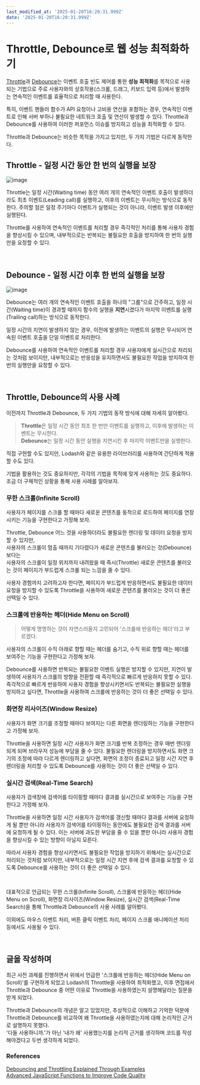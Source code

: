 ```yaml
---
last_modified_at: '2025-01-20T16:20:31.999Z'
date: '2025-01-20T16:20:31.999Z'
---
```

# Throttle, Debounce로 웹 성능 최적화하기
[Throttle](#debounce---일정-시간-이후-한-번의-실행을-보장)과 [Debounce](#debounce---일정-시간-이후-한-번의-실행을-보장)는 이벤트 호출 빈도 제어를 통한 **성능 최적화**를 목적으로 사용되는 기법으로 주로 사용자와의 상호작용(스크롤, 드래그, 키보드 입력 등)에서 발생하는 연속적인 이벤트를 효율적으로 처리할 때 사용한다.

특히, 이벤트 핸들러 함수가 API 요청이나 고비용 연산을 포함하는 경우, 연속적인 이벤트로 인해 서버 부하나 불필요한 네트워크 호출 및 연산이 발생할 수 있다. Throttle과 Debounce를 사용하여 이러한 퍼포먼스 이슈를 방지하고 성능을 최적화할 수 있다.

Throttle과 Debounce는 비슷한 목적을 가지고 있지만, 두 가지 기법은 다르게 동작한다. 


## Throttle - 일정 시간 동안 한 번의 실행을 보장 
![image](https://github.com/emayom/emayom/assets/85545101/5bbf1425-7766-4de9-abc0-1c0932fbd2a8)

Throttle는 일정 시간(Waiting time) 동안 여러 개의 연속적인 이벤트 호출이 발생하더라도 최초 이벤트(Leading call)를 실행하고, 이후의 이벤트는 무시하는 방식으로 동작한다. 주의할 점은 일정 주기마다 이벤트가 실행되는 것이 아니라, 이벤트 발생 이후에만 실행된다.

Throttle를 사용하여 연속적인 이벤트를 처리할 경우 즉각적인 처리를 통해 사용자 경험을 향상시킬 수 있으며, 내부적으로는 반복되는 불필요한 호출을 방지하여 한 번의 실행만을 요청할 수 있다. 

<br/>

## Debounce - 일정 시간 이후 한 번의 실행을 보장
![image](https://github.com/emayom/emayom/assets/85545101/8d2385a7-0a8e-49ac-b9de-76b521051744)

Debounce는 여러 개의 연속적인 이벤트 호출을 하나의 "그룹"으로 간주하고, 일정 시간(Waiting time)이 경과할 때까지 함수의 실행을 **지연**시켰다가 마지막 이벤트를 실행(Trailing call)하는 방식으로 동작한다.  

일정 시간의 지연이 발생하지 않는 경우, 이전에 발생하는 이벤트의 실행은 무시되어 연속된 이벤트 호출을 단일 이벤트로 처리한다. 

Debounce를 사용하여 연속적인 이벤트를 처리할 경우 사용자에게 실시간으로 처리되는 것처럼 보이지만, 내부적으로는 반응성을 유지하면서도 불필요한 작업을 방지하여 한 번의 실행만을 요청할 수 있다. 

<br/>

## Throttle, Debounce의 사용 사례  
이전까지 Throttle과 Debounce, 두 가지 기법의 동작 방식에 대해 자세히 알아봤다.    

> **Throttle**은 일정 시간 동안 최초 한 번만 이벤트를 실행하고, 이후에 발생하는 이벤트는 무시한다.  
> **Debounce**는 일정 시간 동안 실행을 지연시킨 후 마지막 이벤트만을 실행한다.

직접 구현할 수도 있지만, Lodash와 같은 유용한 라이브러리를 사용하여 간단하게 적용할 수도 있다.

기법을 활용하는 것도 중요하지만, 각각의 기법을 목적에 맞게 사용하는 것도 중요하다.   
조금 더 구체적인 상황을 통해 사용 사례를 알아보자. 

### 무한 스크롤(Infinite Scroll)
사용자가 페이지를 스크롤 할 때마다 새로운 콘텐츠를 동적으로 로드하여 페이지를 연장시키는 기능을 구현한다고 가정해 보자.

Throttle, Debounce 어느 것을 사용하더라도 불필요한 렌더링 및 데이터 요청을 방지할 수 있지만,  
사용자의 스크롤이 멈출 때까지 기다렸다가 새로운 콘텐츠를 불러오는 것(Debounce)보다는  
사용자의 스크롤이 일정 위치까지 내려왔을 때 즉시(Throttle) 새로운 콘텐츠를 불러오는 것이 페이지가 부드럽게 스크롤 되는 느낌을 줄 수 있다.

사용자 경험까지 고려하고자 한다면, 페이지가 부드럽게 반응하면서도 불필요한 데이터 요청을 방지할 수 있도록 Throttle을 사용하여 새로운 콘텐츠를 불러오는 것이 더 좋은 선택일 수 있다.  

### 스크롤에 반응하는 헤더(Hide Menu on Scroll)
> 어떻게 명명하는 것이 자연스러울지 고민되어 '스크롤에 반응하는 헤더'라고 부르겠다. 

사용자의 스크롤이 수직 아래로 향할 때는 헤더를 숨기고, 수직 위로 향할 때는 헤더를 보여주는 기능을 구현한다고 가정해 보자.

Debounce를 사용하면 반복되는 불필요한 이벤트 실행은 방지할 수 있지만, 지연이 발생하여 사용자가 스크롤의 방향을 전환할 때 즉각적으로 빠르게 반응하지 못할 수 있다. 즉각적으로 빠르게 반응하여 사용자 경험을 향상시키면서도 반복되는 불필요한 실행을 방지하고 싶다면, Throttle을 사용하여 스크롤에 반응하는 것이 더 좋은 선택일 수 있다.  

### 화면창 리사이즈(Window Resize)
사용자가 화면 크기를 조정할 때마다 보여지는 다른 화면을 렌더링하는 기능을 구현한다고 가정해 보자.

Throttle을 사용하면 일정 시간 사용자가 화면 크기를 반복 조정하는 경우 매번 렌더링되게 되며 브라우저 성능에 부담을 줄 수 있다. 불필요한 렌더링을 방지하면서도 화면 크기의 조정에 따라 다르게 렌더링하고 싶다면, 화면의 조정이 종료되고 일정 시간 지연 후 렌더링을 처리할 수 있도록 Debounce를 사용하는 것이 더 좋은 선택일 수 있다.  

### 실시간 검색(Real-Time Search)
사용자가 검색창에 검색어를 타이핑할 때마다 결과를 실시간으로 보여주는 기능을 구현한다고 가정해 보자.

Throttle을 사용하면 일정 시간 사용자가 검색어를 갱신할 때마다 결과를 서버에 요청하게 될 뿐만 아니라 사용자가 검색어를 타이핑하는 동안에도 불필요한 검색 결과를 서버에 요청하게 될 수 있다. 이는 서버에 과도한 부담을 줄 수 있을 뿐만 아니라 사용자 경험을 향상시킬 수 있는 방향이 아닐지 모른다. 

따라서 사용자 경험을 향상시키면서도 불필요한 작업을 방지하기 위해서는 실시간으로 처리되는 것처럼 보이지만, 내부적으로는 일정 시간 지연 후에 검색 결과를 요청할 수 있도록 Debounce를 사용하는 것이 더 좋은 선택일 수 있다.

<br/>

대표적으로 언급되는 무한 스크롤(Infinite Scroll), 스크롤에 반응하는 헤더(Hide Menu on Scroll), 화면창 리사이즈(Window Resize), 실시간 검색(Real-Time Search)을 통해 Throttle과 Debounce의 사용 사례를 알아봤다. 

이외에도 마우스 이벤트 처리, 버튼 클릭 이벤트 처리, 페이지 스크롤 애니메이션 처리 등에서도 사용될 수 있다. 

<br/>

## 글을 작성하며   
최근 사전 과제를 진행하면서 위에서 언급한 '스크롤에 반응하는 헤더(Hide Menu on Scroll)'를 구현하게 되었고 Lodash의 Throttle을 사용하여 최적화했고, 이후 면접에서 Throttle과 Debounce 중 어떤 이유로 Throttle을 사용하였는지 설명해달라는 질문을 받게 되었다.    

Throttle과 Debounce의 개념은 알고 있었지만, 추상적으로 이해하고 기억한 덕분에  
Throttle과 Debounce를 비교하여 왜 Throttle을 사용하였는지에 대해 논리적인 근거로 설명하지 못했다.  
'다들 사용하니까.'가 아닌 '내가 왜' 사용했는지를 논리적 근거를 생각하며 코드를 작성해야겠다고 두번 생각하게 되었다. 

### References 
[Debouncing and Throttling Explained Through Examples](https://css-tricks.com/debouncing-throttling-explained-examples/)  
[Advanced JavaScript Functions to Improve Code Quality](https://www.paulsblog.dev/advanced-javascript-functions-to-improve-code-quality/)
